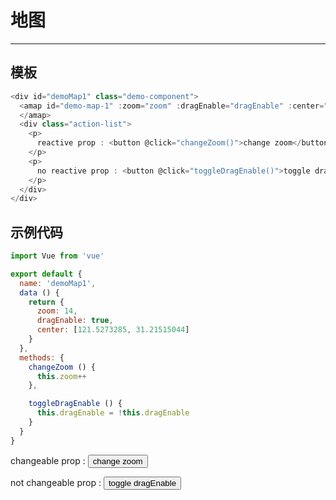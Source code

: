# 地图

---

## 模板

```javascript
<div id="demoMap1" class="demo-component">
  <amap id="demo-map-1" :zoom="zoom" :dragEnable="dragEnable" :center="center">
  </amap>
  <div class="action-list">
    <p>
      reactive prop : <button @click="changeZoom()">change zoom</button>
    </p>
    <p>
      no reactive prop : <button @click="toggleDragEnable()">toggle dragEnable</button>
    </p>
  </div>
</div>
```

## 示例代码
```javascript
import Vue from 'vue'

export default {
  name: 'demoMap1',
  data () {
    return {
      zoom: 14,
      dragEnable: true,
      center: [121.5273285, 31.21515044]
    }
  },
  methods: {
    changeZoom () {
      this.zoom++
    },

    toggleDragEnable () {
      this.dragEnable = !this.dragEnable
    }
  }
}
```

<div class="map-present">
  <div id="demoMap1" class="demo-component">
    <amap id="demo-map-1" :zoom="zoom">
    </amap>
    <div class="action-list">
      <p>
        changeable prop : <button @click="changeZoom()">change zoom</button>
      </p>
      <p>
        not changeable prop : <button @click="toggleDragEnable()">toggle dragEnable</button>
      </p>
    </div>
  </div>
</div>

<script>
  import Vue from 'vue'

  export default {
    name: 'demoMap1',
    data () {
      return {
        zoom: 13,
        dragEnable: true,
        center: [121.5273285, 31.21515044]
      }
    },
    methods: {
      changeZoom () {
        this.zoom++
      },

      toggleDragEnable () {
        this.dragEnable = !this.dragEnable
      }
    }
  }
</script>
